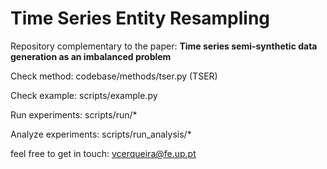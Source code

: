 # Time Series Entity Resampling

Repository complementary to the paper: **Time series semi-synthetic data generation as an imbalanced problem**

Check method: codebase/methods/tser.py (TSER)

Check example: scripts/example.py

Run experiments: scripts/run/*

Analyze experiments: scripts/run_analysis/*


feel free to get in touch: vcerqueira@fe.up.pt